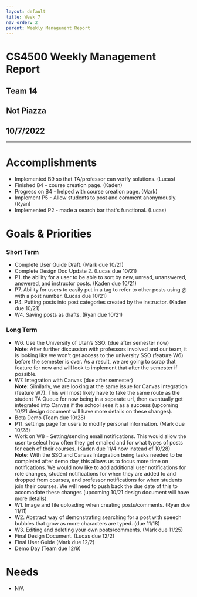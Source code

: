 ```yaml
---
layout: default
title: Week 7
nav_order: 2
parent: Weekly Management Report
---
```

# CS4500 Weekly Management Report 
## Team 14
## Not Piazza
## 10/7/2022
***

# Accomplishments
- Implemented B9 so that TA/professor can verify solutions. (Lucas)
- Finished B4 - course creation page. (Kaden)
- Progress on B4 - helped with course creation page. (Mark)
- Implement P5 - Allow students to post and comment anonymously. (Ryan)
- Implemented P2 - made a search bar that's functional. (Lucas)

# Goals & Priorities
### Short Term
- Complete User Guide Draft. (Mark due 10/21)
- Complete Design Doc Update 2. (Lucas due 10/21) 
- P1. the ability for a user to be able to sort by new, unread, unanswered, answered, and instructor posts. (Kaden due 10/21)
- P7. Ability for users to easily put in a tag to refer to other posts using @ with a post number. (Lucas due 10/21)
- P4. Putting posts into post categories created by the instructor. (Kaden due 10/21)
- W4. Saving posts as drafts. (Ryan due 10/21)

### Long Term


- W6. Use the University of Utah’s SSO. (due after semester now) \
**Note:** After further discussion with professors involved and our team, it is looking like we won't get access to the university SSO (feature W6) before the semester is over. As a result, we are going to scrap that feature for now and will look to implement that after the semester if possible. 
- W7. Integration with Canvas (due after semester) \
**Note:**  Similarly, we are looking at the same issue for Canvas integration (feature W7). This will most likely have to take the same route as the student TA Queue for now being in a separate url, then eventually get integrated into Canvas if the school sees it as a success (upcoming 10/21 design document will have more details on these changes).
- Beta Demo (Team due 10/28)
- P11. settings page for users to modify personal information. (Mark due 10/28)
- Work on W8 - Setting/sending email notifications. This would allow the user to select how often they get emailed and for what types of posts for each of their courses. (Kaden due 11/4 now instead of 10/28) \
**Note:** With the SSO and Canvas Integration being tasks needed to be completed after demo day, this allows us to focus more time on notifications. We would now like to add additional user notifications for role changes, student notifications for when they are added to and dropped from courses, and professor notifications for when students join their courses. We will need to push back the due date of this to accomodate these changes (upcoming 10/21 design document will have more details).
- W1. Image and file uploading when creating posts/comments. (Ryan due 11/11)
- W2. Abstract way of demonstrating searching for a post with speech bubbles that grow as more characters are typed. (due 11/18)
- W3. Editing and deleting your own posts/comments. (Mark due 11/25)
- Final Design Document. (Lucas due 12/2)
- Final User Guide (Mark due 12/2) 
- Demo Day (Team due 12/9)

# Needs
- N/A


